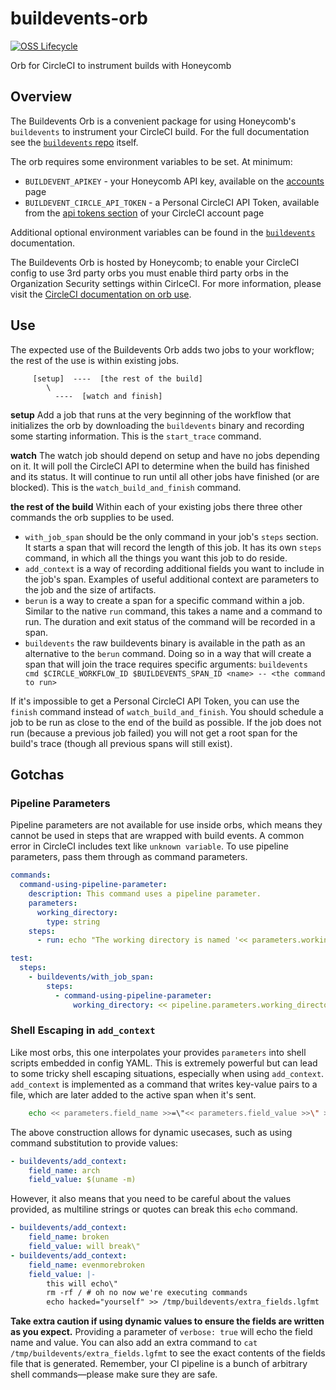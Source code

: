 # buildevents-orb

[![OSS Lifecycle](https://img.shields.io/osslifecycle/honeycombio/buildevents-orb?color=success)](https://github.com/honeycombio/home/blob/main/honeycomb-oss-lifecycle-and-practices.md)

Orb for CircleCI to instrument builds with Honeycomb

## Overview

The Buildevents Orb is a convenient package for using Honeycomb's `buildevents` to instrument your CircleCI build. For the full documentation see the [`buildevents` repo](https://github.com/honeycombio/buildevents) itself.

The orb requires some environment variables to be set. At minimum:
* `BUILDEVENT_APIKEY` - your Honeycomb API key, available on the [accounts](https://ui.honeycomb.io/account) page
* `BUILDEVENT_CIRCLE_API_TOKEN` - a Personal CircleCI API Token, available from the [api tokens section](https://circleci.com/account/api) of your CircleCI account page

Additional optional environment variables can be found in the [`buildevents`](https://github.com/honeycombio/buildevents) documentation.

The Buildevents Orb is hosted by Honeycomb; to enable your CircleCI config to use 3rd party orbs you must enable third party orbs in the Organization Security settings within CirlceCI. For more information, please visit the [CircleCI documentation on orb use](https://circleci.com/docs/2.0/orbs-faq/#using-uncertified-orbs).

## Use

The expected use of the Buildevents Orb adds two jobs to your workflow; the rest of the use is within existing jobs.

```
     [setup]  ----  [the rest of the build]
        \
          ----  [watch and finish]
```

**setup** Add a job that runs at the very beginning of the workflow that initializes the orb by downloading the `buildevents` binary and recording some starting information. This is the `start_trace` command.

**watch** The watch job should depend on setup and have no jobs depending on it. It will poll the CircleCI API to determine when the build has finished and its status. It will continue to run until all other jobs have finished (or are blocked). This is the `watch_build_and_finish` command.

**the rest of the build** Within each of your existing jobs there three other commands the orb supplies to be used.
* `with_job_span` should be the only command in your job's `steps` section. It starts a span that will record the length of this job. It has its own `steps` command, in which all the things you want this job to do reside.
* `add_context` is a way of recording additional fields you want to include in the job's span. Examples of useful additional context are parameters to the job and the size of artifacts.
* `berun` is a way to create a span for a specific command within a job. Similar to the native `run` command, this takes a name and a command to run. The duration and exit status of the command will be recorded in a span.
* `buildevents` the raw buildevents binary is available in the path as an alternative to the `berun` command. Doing so in a way that will create a span that will join the trace requires specific arguments: `buildevents cmd $CIRCLE_WORKFLOW_ID $BUILDEVENTS_SPAN_ID <name> -- <the command to run>`

If it's impossible to get a Personal CircleCI API Token, you can use the `finish` command instead of `watch_build_and_finish`. You should schedule a job to be run as close to the end of the build as possible. If the job does not run (because a previous job failed) you will not get a root span for the build's trace (though all previous spans will still exist).

## Gotchas

### Pipeline Parameters
Pipeline parameters are not available for use inside orbs, which means they cannot be used in steps that are wrapped with build events. A common error in CircleCI includes text like `unknown variable`.
To use pipeline parameters, pass them through as command parameters.

```yaml
commands:
  command-using-pipeline-parameter:
    description: This command uses a pipeline parameter.
    parameters:
      working_directory:
        type: string
    steps:
      - run: echo "The working directory is named '<< parameters.working_directory >>'"

test:
  steps:
    - buildevents/with_job_span:
        steps:
          - command-using-pipeline-parameter:
              working_directory: << pipeline.parameters.working_directory >>
```

### Shell Escaping in `add_context`

Like most orbs, this one interpolates your provides `parameters` into shell scripts embedded in config YAML. This is extremely powerful but can lead to some tricky shell escaping situations, especially when using `add_context`. `add_context` is implemented as a command that writes key-value pairs to a file, which are later added to the active span when it's sent. 

```bash
    echo << parameters.field_name >>=\"<< parameters.field_value >>\" >> context_fields.lgfmt
```

The above construction allows for dynamic usecases, such as using command substitution to provide values:

```yaml
- buildevents/add_context:
    field_name: arch
    field_value: $(uname -m)
```

However, it also means that you need to be careful about the values provided, as multiline strings or quotes can break this `echo` command.

```yaml
- buildevents/add_context:
    field_name: broken
    field_value: will break\"
- buildevents/add_context:
    field_name: evenmorebroken
    field_value: |-
        this will echo\"
        rm -rf / # oh no now we're executing commands
        echo hacked="yourself" >> /tmp/buildevents/extra_fields.lgfmt
```
         
**Take extra caution if using dynamic values to ensure the fields are written as you expect.** Providing a parameter of `verbose: true` will echo the field name and value. You can also add an extra command to `cat /tmp/buildevents/extra_fields.lgfmt` to see the exact contents of the fields file that is generated. Remember, your CI pipeline is a bunch of arbitrary shell commands—please make sure they are safe.
